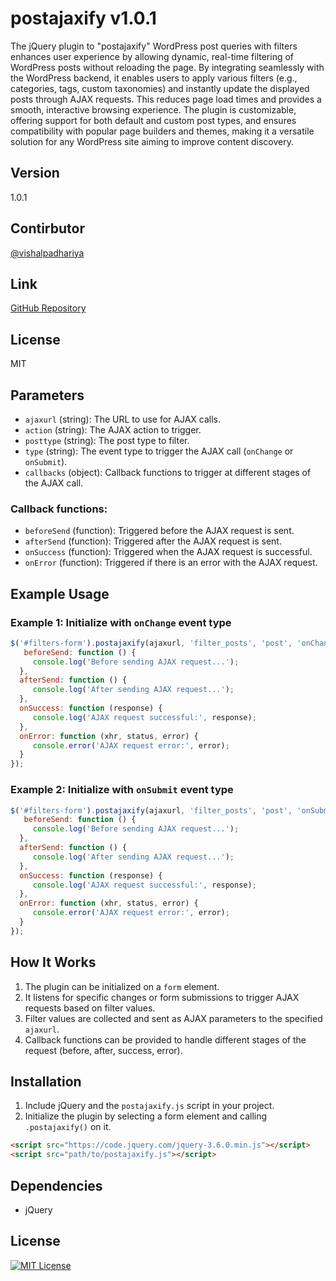 # postajaxify v1.0.1

The jQuery plugin to "postajaxify"  WordPress post queries with filters enhances user experience by allowing dynamic, real-time filtering of WordPress posts without reloading the page. By integrating seamlessly with the WordPress backend, it enables users to apply various filters (e.g., categories, tags, custom taxonomies) and instantly update the displayed posts through AJAX requests. This reduces page load times and provides a smooth, interactive browsing experience. The plugin is customizable, offering support for both default and custom post types, and ensures compatibility with popular page builders and themes, making it a versatile solution for any WordPress site aiming to improve content discovery.

## Version
1.0.1

## Contirbutor 
[@vishalpadhariya](https://vishalpadhariya.github.io)

## Link
[GitHub Repository](https://github.com/vishalpadhariya/postajaxify)

## License
MIT

## Parameters

- `ajaxurl` (string): The URL to use for AJAX calls.
- `action` (string): The AJAX action to trigger.
- `posttype` (string): The post type to filter.
- `type` (string): The event type to trigger the AJAX call (`onChange` or `onSubmit`).
- `callbacks` (object): Callback functions to trigger at different stages of the AJAX call.

### Callback functions:

- `beforeSend` (function): Triggered before the AJAX request is sent.
- `afterSend` (function): Triggered after the AJAX request is sent.
- `onSuccess` (function): Triggered when the AJAX request is successful.
- `onError` (function): Triggered if there is an error with the AJAX request.

## Example Usage

### Example 1: Initialize with `onChange` event type

```js
$('#filters-form').postajaxify(ajaxurl, 'filter_posts', 'post', 'onChange', {
   beforeSend: function () {
     console.log('Before sending AJAX request...');
  },
  afterSend: function () {
     console.log('After sending AJAX request...');
  },
  onSuccess: function (response) {
     console.log('AJAX request successful:', response);
  },
  onError: function (xhr, status, error) {
     console.error('AJAX request error:', error);
  }
});
```

### Example 2: Initialize with `onSubmit` event type

```js
$('#filters-form').postajaxify(ajaxurl, 'filter_posts', 'post', 'onSubmit', {
   beforeSend: function () {
     console.log('Before sending AJAX request...');
  },
  afterSend: function () {
     console.log('After sending AJAX request...');
  },
  onSuccess: function (response) {
     console.log('AJAX request successful:', response);
  },
  onError: function (xhr, status, error) {
     console.error('AJAX request error:', error);
  }
});
```

## How It Works

1. The plugin can be initialized on a `form` element.
2. It listens for specific changes or form submissions to trigger AJAX requests based on filter values.
3. Filter values are collected and sent as AJAX parameters to the specified `ajaxurl`.
4. Callback functions can be provided to handle different stages of the request (before, after, success, error).

## Installation

1. Include jQuery and the `postajaxify.js` script in your project.
2. Initialize the plugin by selecting a form element and calling `.postajaxify()` on it.

```html
<script src="https://code.jquery.com/jquery-3.6.0.min.js"></script>
<script src="path/to/postajaxify.js"></script>
```

## Dependencies

- jQuery

## License

[![MIT License](https://img.shields.io/badge/License-MIT-green.svg)](https://choosealicense.com/licenses/mit/)
